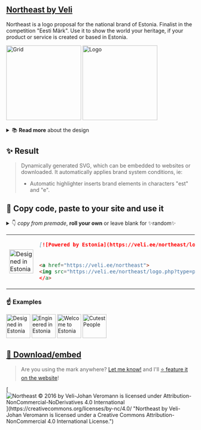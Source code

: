 ## [Northeast by Veli](http://veli.ee/northeast/)
Northeast is a logo proposal for the national brand of Estonia. Finalist in the competition "Eesti Märk". Use it to show the world your heritage, if your product or service is created or based in Estonia. 


<a href="https://veli.ee/northeast"><img src="https://veli.ee/northeast/img/grid.svg?2" height="200" alt="Grid"></a>
<a href="https://veli.ee/northeast"><img src="https://veli.ee/northeast/logo.php?type=git.veli.ee&c1=808080&t2" height="200" alt="Logo"></a>


<details>
  <summary> 📚 <strong>Read more</strong> about the design </summary>

*** 

## 📐 Brandmark construction
### ↗️ Symbol
The shape's main idea is to convey the geological and political location of Estonia - Northeast Europe.
The brand is designed with flexibility to express the strength of Estonian creation in any area possible. 

<details>
  <summary>🇪🇪 Symbol essence</summary>

* ↗️ Northeast location
* 🧭 Cardinal points
* 🏵️ Cornflower
* 🛞 Sun wheel
* 🏵 National motif
* 🏵 Snowflake
* 🕂 Nordic Cross
* 🌀 Movement / Engergy
* 🧿 Centered
* 🎯 Focus
* ▪ IT / click
* ▪ Pixel / digital
* 👆 Cursor
* 👾 Etno / seto
* 𓏢 Jews' harp
* 🌸 Brooch
* #️⃣ #hashtag
* 🌱 Modern / Startup
* 🪡 Cross-stich
* 🌾 Grain
  
</details>

### ⌨️ Typography
The wordmark is set in "[Adam](https://www.fatype.com/typefaces/adam)", created by Estonian typographer [Anton Koovit](http://www.korkork.com). 

</details>

## ✨ Result

> Dynamically generated SVG, which can be embedded to websites or downloaded. It automatically applies brand system conditions, ie:
> - Automatic highlighter inserts brand elements in characters "est" and "e".


## 🤝 Copy code, paste to your site and use it



<details>
  <summary> 👇 <em>copy from premade</em>, <strong>roll your own</strong> or leave blank for ✨random✨ </summary>

*** 
  
You can use your own `type=""` value, using `%20` or `+` for space. Leave it out for random nice texts 😊

### HTML

```html
<a href="https://veli.ee/northeast"><img src="https://veli.ee/northeast/logo.php?type=designed+in" alt="Designed in Estonia"></a>  
```
```html
<a href="https://veli.ee/northeast"><img src="https://veli.ee/northeast/logo.php?type=engineered+in" alt="Engineered in Estonia"></a>  
```
```html
<a href="https://veli.ee/northeast"><img src="https://veli.ee/northeast/logo.php?type=welcome+to" alt="Welcome to Estonia"></a>  
```
```html
<a href="https://veli.ee/northeast"><img src="https://veli.ee/northeast/logo.php?type=cutest+people" alt="Cutest People"></a>  
```  

### markdown
  
```markdown
[![Northeast](http://veli.ee/northeast/logo.php?type=cutest+people)](https://github.com/velijv/northeast)
```
  
</details>

<table>
  <tr>
<td rowspan="2">
<a href="http://veli.ee/northeast"><img src="http://veli.ee/northeast/logo.php?type=powered+by&c1=808080" alt="Designed in Estonia" height="64"></a>
</td>
    <td>

```markdown
[![Powered by Estonia](https://veli.ee/northeast/logo.php?type=powered+by)](https://github.com/velijv/northeast)
```  

  </td>
  </tr>
  <tr>
    <td>

```html
<a href="https://veli.ee/northeast">
<img src="https://veli.ee/northeast/logo.php?type=powered+by" alt="Powered by Estonia"
</a>  
```

  </td>
  </tr>
</table>

### ☝️ Examples

<a href="https://veli.ee/northeast"><img src="https://veli.ee/northeast/logo.php?type=designed+in&c1=808080&t2" alt="Designed in Estonia" height="64"></a>
<a href="https://veli.ee/northeast"><img src="https://veli.ee/northeast/logo.php?type=engineered+in&c1=808080&t2" alt="Engineered in Estonia" height="64"></a>
<a href="https://veli.ee/northeast"><img src="https://veli.ee/northeast/logo.php?&c1=808080&t2" alt="Welcome to Estonia" height="64"></a>
<a href="https://veli.ee/northeast"><img src="https://veli.ee/northeast/logo.php?type=bestest+coders&c1=808080&t2&1" alt="Cutest People" height="64"></a>


## [💾 Download/embed](https://veli.ee/northeast) 
> Are you using the mark anywhere? [Let me know!](mailto:northeast@veli.ee) and I'll [⭐ feature it on the website](https://veli.ee/northeast#featured)!

[![Northeast © 2016 by Veli-Johan Veromann is licensed under Attribution-NonCommercial-NoDerivatives 4.0 International](https://img.shields.io/badge/Licence-CC--BY--NC--ND%204.0-rgba%280%2C0%2C0%2C0%29?logo=CreativeCommons&logoColor=fff&labelColor=00f&style=flat-square&color=rgba(0,0,0,0.3))](https://creativecommons.org/licenses/by-nc/4.0/ "Northeast by Veli-Johan Veromann is licensed under a Creative Commons Attribution-NonCommercial 4.0 International License.")

